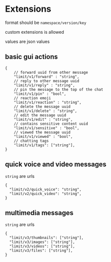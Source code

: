 # Extensions
format should be `namespace/version/key`

custom extensions is allowed

values are json values

## basic gui actions
```json5
{
    // forward uuid from other message
    "limit/v1/forward" : "string",
    // reply to other message uuid
    "limit/v1/reply" : "string",
    // pin the message to the top of the chat
    "limit/v1/pin" : "bool",
    // reaction emoji
    "limit/v1/reaction" : "string",
    // delete the message uuid
    "limit/v1/delete" : "string",
    // edit the message uuid
    "limit/v1/edit" : "string",
    // contains sensitive content uuid
    "limit/v1/sensitive" : "bool",
    // viewed the message uuid
    "limit/v1/viewed" : "bool",
    // chatting tags
    "limit/v1/tags": ["string"],
}
```

## quick voice and video messages

`string` are urls
```json5
{
  "limit/v2/quick_voice": "string",
  "limit/v2/quick_video": "string",
}
```

## multimedia messages

`string` are urls 
```json5
{
  "limit/v3/thumbnails": ["string"],
  "limit/v3/images": ["string"],
  "limit/v3/videos": ["string"],
  "limit/v3/files": ["string"],
}
```
